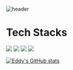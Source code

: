 ![header](https://capsule-render.vercel.app/api?type=waveing&text=FCS%20Eddy's%20Hub&fontAlign=50&fontSize=40&animation=fadeIn)

<h1>Tech Stacks</h1>
<img src="https://img.shields.io/badge/react-20232a.svg?style=for-the-badge&logo=react&logoColor=61DAFB" />
<!--JavaScript-->
<img src="https://img.shields.io/badge/JavaScript-F7DF1E?style=flat-square&logo=JavaScript&logoColor=white"/>
<!--HTML5-->
<img src="https://img.shields.io/badge/HTML5-E34F26?style=flat-square&logo=HTML5&logoColor=white"/>
<!--CSS-->
<img src="https://img.shields.io/badge/CSS3-1572B6?style=flat-square&logo=CSS3&logoColor=white"/>

[![Eddy's GitHub stats](https://github-readme-stats.vercel.app/api?username=eddyhwang97)](https://github.com/eddyhwang97/github-readme-stats)
